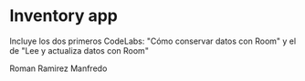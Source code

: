 Inventory app
==================================

Incluye los dos primeros CodeLabs:
"Cómo conservar datos con Room" y el de "Lee y actualiza datos con Room"

Roman Ramirez Manfredo 

